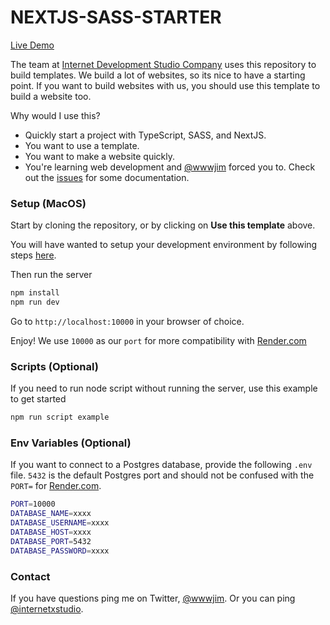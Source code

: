 # NEXTJS-SASS-STARTER

[Live Demo](https://wireframes.internet.dev)

The team at [Internet Development Studio Company](https://internet.dev) uses this repository to build templates. We build a lot of websites, so its nice to have a starting point. If you want to build websites with us, you should use this template to build a website too.

Why would I use this?

- Quickly start a project with TypeScript, SASS, and NextJS.
- You want to use a template.
- You want to make a website quickly.
- You're learning web development and [@wwwjim](https://x.com/wwwjim) forced you to. Check out the [issues](https://github.com/internet-development/nextjs-sass-starter/issues?q=is%3Aissue+is%3Aopen+label%3ADocumentation) for some documentation.

### Setup (MacOS)

Start by cloning the repository, or by clicking on **Use this template** above.

You will have wanted to setup your development environment by following steps [here](https://github.com/internet-development/nextjs-sass-starter/issues/3).

Then run the server

```sh
npm install
npm run dev
```

Go to `http://localhost:10000` in your browser of choice.

Enjoy! We use `10000` as our `port` for more compatibility with [Render.com](https://render.com)

### Scripts (Optional)

If you need to run node script without running the server, use this example to get started

```sh
npm run script example
```

### Env Variables (Optional)

If you want to connect to a Postgres database, provide the following `.env` file. `5432` is the default Postgres port and should not be confused with the `PORT=` for [Render.com](https://render.com).

```sh
PORT=10000
DATABASE_NAME=xxxx
DATABASE_USERNAME=xxxx
DATABASE_HOST=xxxx
DATABASE_PORT=5432
DATABASE_PASSWORD=xxxx
```

### Contact

If you have questions ping me on Twitter, [@wwwjim](https://www.twitter.com/wwwjim). Or you can ping [@internetxstudio](https://x.com/internetxstudio).
